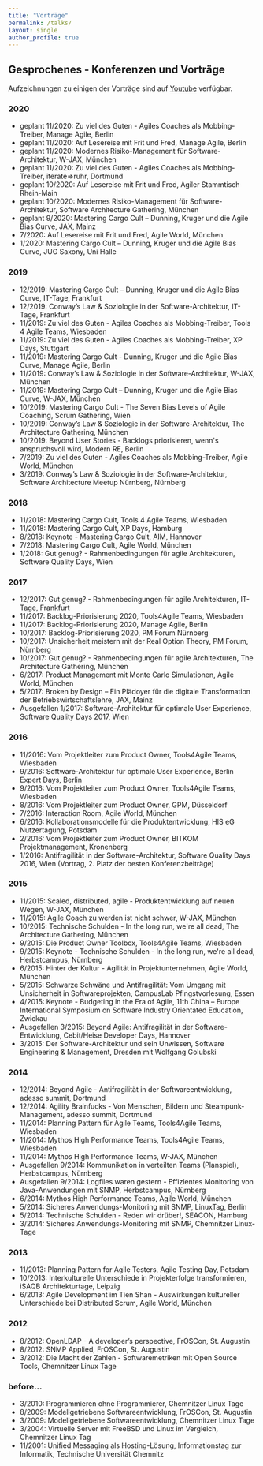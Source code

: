 ```yaml
---
title: "Vorträge"
permalink: /talks/
layout: single
author_profile: true
---
```


## Gesprochenes - Konferenzen und Vorträge

Aufzeichnungen zu einigen der Vorträge sind auf [Youtube](https://www.youtube.com/playlist?list=PLl4NFxSafINJdsDeOG1YdkXo7QknK-dQn) verfügbar.

### 2020

* geplant 11/2020: Zu viel des Guten - Agiles Coaches als Mobbing-Treiber, Manage Agile, Berlin
* geplant 11/2020: Auf Lesereise mit Frit und Fred, Manage Agile, Berlin
* geplant 11/2020: Modernes Risiko-Management für Software-Architektur, W-JAX, München
* geplant 11/2020: Zu viel des Guten - Agiles Coaches als Mobbing-Treiber, iterate=>ruhr, Dortmund
* geplant 10/2020: Auf Lesereise mit Frit und Fred, Agiler Stammtisch Rhein-Main
* geplant 10/2020: Modernes Risiko-Management für Software-Architektur, Software Architecture Gathering, München
* geplant 9/2020: Mastering Cargo Cult – Dunning, Kruger und die Agile Bias Curve, JAX, Mainz
* 7/2020: Auf Lesereise mit Frit und Fred, Agile World, München
* 1/2020: Mastering Cargo Cult – Dunning, Kruger und die Agile Bias Curve, JUG Saxony, Uni Halle

### 2019

* 12/2019: Mastering Cargo Cult – Dunning, Kruger und die Agile Bias Curve, IT-Tage, Frankfurt
* 12/2019: Conway’s Law & Soziologie in der Software-Architektur, IT-Tage, Frankfurt
* 11/2019: Zu viel des Guten - Agiles Coaches als Mobbing-Treiber, Tools 4 Agile Teams, Wiesbaden
* 11/2019: Zu viel des Guten - Agiles Coaches als Mobbing-Treiber, XP Days, Stuttgart
* 11/2019: Mastering Cargo Cult - Dunning, Kruger und die Agile Bias Curve, Manage Agile, Berlin
* 11/2019: Conway’s Law & Soziologie in der Software-Architektur, W-JAX, München
* 11/2019: Mastering Cargo Cult – Dunning, Kruger und die Agile Bias Curve, W-JAX, München
* 10/2019: Mastering Cargo Cult - The Seven Bias Levels of Agile Coaching, Scrum Gathering, Wien
* 10/2019: Conway’s Law & Soziologie in der Software-Architektur, The Architecture Gathering, München
* 10/2019: Beyond User Stories - Backlogs priorisieren, wenn's anspruchsvoll wird, Modern RE, Berlin
* 7/2019: Zu viel des Guten - Agiles Coaches als Mobbing-Treiber, Agile World, München
* 3/2019: Conway’s Law & Soziologie in der Software-Architektur, Software Architecture Meetup Nürnberg, Nürnberg

### 2018
* 11/2018: Mastering Cargo Cult, Tools 4 Agile Teams, Wiesbaden
* 11/2018: Mastering Cargo Cult, XP Days, Hamburg
* 8/2018: Keynote - Mastering Cargo Cult, AIM, Hannover
* 7/2018: Mastering Cargo Cult, Agile World, München
* 1/2018: Gut genug? - Rahmenbedingungen für agile Architekturen, Software Quality Days, Wien

### 2017
* 12/2017: Gut genug? - Rahmenbedingungen für agile Architekturen, IT-Tage, Frankfurt
* 11/2017: Backlog-Priorisierung 2020, Tools4Agile Teams, Wiesbaden
* 11/2017: Backlog-Priorisierung 2020, Manage Agile, Berlin
* 10/2017: Backlog-Priorisierung 2020, PM Forum Nürnberg
* 10/2017: Unsicherheit meistern mit der Real Option Theory, PM Forum, Nürnberg
* 10/2017: Gut genug? - Rahmenbedingungen für agile Architekturen, The Architecture Gathering, München
* 6/2017: Product Management mit Monte Carlo Simulationen, Agile World, München
* 5/2017: Broken by Design – Ein Plädoyer für die digitale Transformation der Betriebswirtschaftslehre, JAX, Mainz
* Ausgefallen 1/2017: Software-Architektur für optimale User Experience, Software Quality Days 2017, Wien

### 2016
* 11/2016: Vom Projektleiter zum Product Owner, Tools4Agile Teams, Wiesbaden
* 9/2016: Software-Architektur für optimale User Experience, Berlin Expert Days, Berlin
* 9/2016: Vom Projektleiter zum Product Owner, Tools4Agile Teams, Wiesbaden
* 8/2016: Vom Projektleiter zum Product Owner, GPM, Düsseldorf
* 7/2016: Interaction Room, Agile World, München
* 6/2016: Kollaborationsmodelle für die Produktentwicklung, HIS eG Nutzertagung, Potsdam
* 2/2016: Vom Projektleiter zum Product Owner, BITKOM Projektmanagement, Kronenberg
* 1/2016: Antifragilität in der Software-Architektur, Software Quality Days 2016, Wien (Vortrag, 2. Platz der besten Konferenzbeiträge)

### 2015
* 11/2015: Scaled, distributed, agile - Produktentwicklung auf neuen Wegen, W-JAX, München
* 11/2015: Agile Coach zu werden ist nicht schwer, W-JAX, München
* 10/2015: Technische Schulden - In the long run, we're all dead, The Architecture Gathering, München
* 9/2015: Die Product Owner Toolbox, Tools4Agile Teams, Wiesbaden
* 9/2015: Keynote - Technische Schulden - In the long run, we're all dead, Herbstcampus, Nürnberg
* 6/2015: Hinter der Kultur - Agilität in Projektunternehmen, Agile World, München
* 5/2015: Schwarze Schwäne und Antifragilität: Vom Umgang mit Unsicherheit in Softwareprojekten, CampusLab Pfingstvorlesung, Essen
* 4/2015: Keynote - Budgeting in the Era of Agile, 11th China – Europe International Symposium on Software Industry Orientated Education, Zwickau
* Ausgefallen 3/2015: Beyond Agile: Antifragilität in der Software-Entwicklung, Cebit/Heise Developer Days, Hannover
* 3/2015: Der Software-Architektur und sein Unwissen, Software Engineering & Management, Dresden mit Wolfgang Golubski

### 2014
* 12/2014: Beyond Agile - Antifragilität in der Softwareentwicklung, adesso summit, Dortmund
* 12/2014: Agility Brainfucks - Von Menschen, Bildern und Steampunk-Management, adesso summit, Dortmund
* 11/2014: Planning Pattern für Agile Teams, Tools4Agile Teams, Wiesbaden
* 11/2014: Mythos High Performance Teams, Tools4Agile Teams, Wiesbaden
* 11/2014: Mythos High Performance Teams, W-JAX, München
* Ausgefallen 9/2014: Kommunikation in verteilten Teams (Planspiel), Herbstcampus, Nürnberg
* Ausgefallen 9/2014: Logfiles waren gestern - Effizientes Monitoring von Java-Anwendungen mit SNMP, Herbstcampus, Nürnberg
* 6/2014: Mythos High Performance Teams, Agile World, München
* 5/2014: Sicheres Anwendungs-Monitoring mit SNMP, LinuxTag, Berlin
* 5/2014: Technische Schulden - Reden wir drüber!, SEACON, Hamburg
* 3/2014: Sicheres Anwendungs-Monitoring mit SNMP, Chemnitzer Linux-Tage

### 2013
* 11/2013: Planning Pattern for Agile Testers, Agile Testing Day, Potsdam
* 10/2013: Interkulturelle Unterschiede in Projekterfolge transformieren, iSAQB Architekturtage, Leipzig
* 6/2013: Agile Development im Tien Shan - Auswirkungen kultureller Unterschiede bei Distributed Scrum, Agile World, München

### 2012
* 8/2012: OpenLDAP - A developer’s perspective, FrOSCon, St. Augustin
* 8/2012: SNMP Applied, FrOSCon, St. Augustin
* 3/2012: Die Macht der Zahlen - Softwaremetriken mit Open Source Tools, Chemnitzer Linux Tage

### before…
* 3/2010: Programmieren ohne Programmierer, Chemnitzer Linux Tage
* 8/2009: Modellgetriebene Softwareentwicklung, FrOSCon, St. Augustin
* 3/2009: Modellgetriebene Softwareentwicklung, Chemnitzer Linux Tage
* 3/2004: Virtuelle Server mit FreeBSD und Linux im Vergleich, Chemnitzer Linux Tag
* 11/2001: Unified Messaging als Hosting-Lösung, Informationstag zur Informatik, Technische Universität Chemnitz